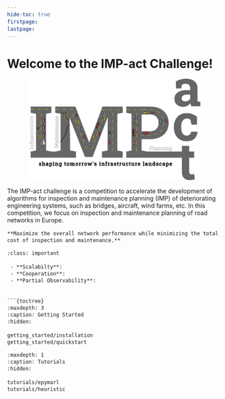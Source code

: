 ```yaml
---
hide-toc: true
firstpage:
lastpage:
---
```


# Welcome to the IMP-act Challenge!

<p align="center">
  <img src="_static/img/logov37.png" width="400" />
</p>

The IMP-act challenge is a competition to accelerate the development of algorithms 
for inspection and maintenance planning (IMP) of deteriorating engineering systems, such as bridges, aircraft, wind farms, etc. In this competition, we focus on inspection and maintenance planning of road networks in Europe. 

```{admonition} **Goal**
**Maximize the overall network performance while minimizing the total cost of inspection and maintenance.**
```

```{admonition} **Challenges**
:class: important

 - **Scalabilty**:
 - **Cooperation**:
 - **Partial Observability**:


```{toctree}
:maxdepth: 3
:caption: Getting Started
:hidden:

getting_started/installation
getting_started/quickstart
```

```{toctree}
:maxdepth: 1
:caption: Tutorials
:hidden:

tutorials/epymarl
tutorials/heuristic
```

<!-- ```{toctree}
:maxdepth: 1
:caption: Environment
:hidden:

env/concept
env/software
``` -->